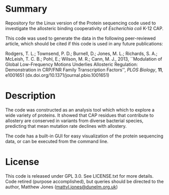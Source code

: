 # Summary #

Repository for the Linux version of the Protein sequencing code used to investigate the allosteric binding cooperativity of *Escherichia coli* K-12 CAP.

This code was used to generate the data in the following peer-reviewed article, which should be cited if this code is used in any future publications:

Rodgers, T. L.; Townsend, P. D.; Burnell, D.; Jones, M. L.; Richards, S. A.; McLeish, T. C. B.; Pohl, E.; Wilson, M. R.; Cann, M. J., 2013, ``Modulation of Global Low-Frequency Motions Underlies Allosteric Regulation: Demonstration in CRP/FNR Family Transcription Factors'', *PLOS Biology*, **11**, e1001651 (dx.doi.org/10.1371/journal.pbio.1001651)

# Description #

The code was constructed as an analysis tool which which to explore a wide variety of proteins. It showed that CAP residues that contribute to allostery are conserved in variants from diverse bacterial species, predicting that mean mutation rate declines with allostery.

The code has a built-in GUI for easy visualization of the protein sequencing data, or can be executed from the command line.

# License #

This code is released under GPL 3.0. See LICENSE.txt for more details. Code retired (purpose accomplished), but queries should be directed to the author, Matthew Jones (mattyl.jones@dunelm.org.uk)
